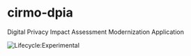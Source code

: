 # cirmo-dpia
Digital Privacy Impact Assessment Modernization Application

![Lifecycle:Experimental](https://img.shields.io/badge/Lifecycle-Experimental-339999)
